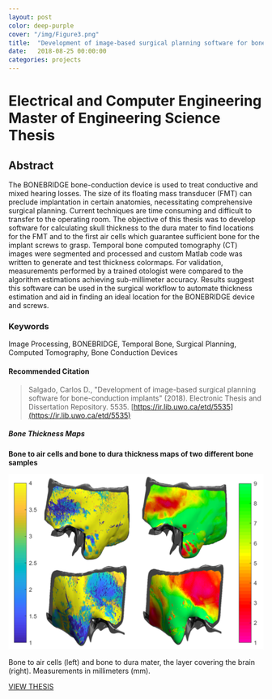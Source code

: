 ```yaml
---
layout: post
color: deep-purple
cover: "/img/Figure3.png"
title:  "Development of image-based surgical planning software for bone-conduction implants"
date:   2018-08-25 00:00:00
categories: projects
---
```

# Electrical and Computer Engineering Master of Engineering Science Thesis

## Abstract

The BONEBRIDGE bone-conduction device is used to treat conductive and mixed hearing losses. The size of its floating mass transducer (FMT) can preclude implantation in certain anatomies, necessitating comprehensive surgical planning. Current techniques are time consuming and difficult to transfer to the operating room. The objective of this thesis was to develop software for calculating skull thickness to the dura mater to find locations for the FMT and to the first air cells which guarantee sufficient bone for the implant screws to grasp. Temporal bone computed tomography (CT) images were segmented and processed and custom Matlab code was written to generate and test thickness colormaps. For validation, measurements performed by a trained otologist were compared to the algorithm estimations achieving sub-millimeter accuracy. Results suggest this software can be used in the surgical workflow to automate thickness estimation and aid in finding an ideal location for the BONEBRIDGE device and screws.

### Keywords
Image Processing, BONEBRIDGE, Temporal Bone, Surgical Planning, Computed
Tomography, Bone Conduction Devices

#### Recommended Citation
>Salgado, Carlos D., "Development of image-based surgical planning software for bone-conduction implants" (2018). Electronic Thesis
and Dissertation Repository. 5535. [https://ir.lib.uwo.ca/etd/5535](https://ir.lib.uwo.ca/etd/5535)

##### Bone Thickness Maps

**Bone to air cells and bone to dura thickness maps of two different bone samples**

![Bone Thickness Maps](/img/Figure5.png "Bone to aircells (left) and bone to dura mater (right)")

Bone to air cells (left) and bone to dura mater, the layer covering the brain (right). Measurements in millimeters (mm).

[VIEW THESIS](https://ir.lib.uwo.ca/cgi/viewcontent.cgi?article=7690&context=etd)